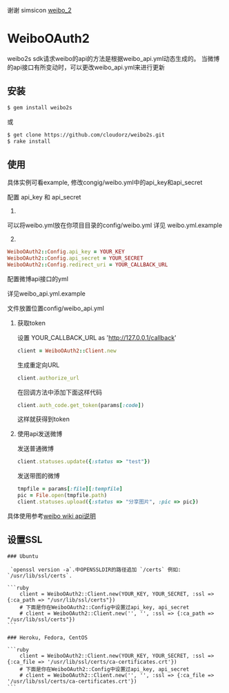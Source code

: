
谢谢 simsicon [weibo_2](https://github.com/simsicon/weibo_2)

# WeiboOAuth2
weibo2s sdk请求weibo的api的方法是根据weibo_api.yml动态生成的。
当微博的api接口有所变动时，可以更改weibo_api.yml来进行更新

## 安装
        
```bash
$ gem install weibo2s
```
或
```bash
$ get clone https://github.com/cloudorz/weibo2s.git
$ rake install
```

## 使用
具体实例可看example, 修改congig/weibo.yml中的api_key和api_secret

配置 api_key 和 api_secret

1. 

可以将weibo.yml放在你项目目录的config/weibo.yml 
详见 weibo.yml.example

2.
```ruby
WeiboOAuth2::Config.api_key = YOUR_KEY
WeiboOAuth2::Config.api_secret = YOUR_SECRET
WeiboOAuth2::Config.redirect_uri = YOUR_CALLBACK_URL   
```
配置微博api接口的yml

详见weibo_api.yml.example

文件放置位置config/weibo_api.yml

1.  获取token

    设置  YOUR_CALLBACK_URL as 'http://127.0.0.1/callback'

    
    ```ruby
    client = WeiboOAuth2::Client.new  
    ```
    
    生成重定向URL
    
    ```ruby
    client.authorize_url
    ```
    
    在回调方法中添加下面这样代码
    
    ```ruby
    client.auth_code.get_token(params[:code])
    ```
    
    这样就获得到token
    
2.  使用api发送微博
    
    发送普通微博
        
    ```ruby
    client.statuses.update({:status => "test"})
    ```
    
    发送带图的微博
        
    ```ruby
    tmpfile = params[:file][:tempfile]
    pic = File.open(tmpfile.path)
    client.statuses.upload({:status => "分享图片", :pic => pic})
    ```
具体使用参考[weibo wiki api说明](http://open.weibo.com/wiki/API%E6%96%87%E6%A1%A3_V2)
## 设置SSL
    
    ### Ubuntu

     `openssl version -a`.中OPENSSLDIR的路径追加 `/certs` 例如: `/usr/lib/ssl/certs`.

    ```ruby
        client = WeiboOAuth2::Client.new(YOUR_KEY, YOUR_SECRET, :ssl => {:ca_path => "/usr/lib/ssl/certs"})
        # 下面是你在WeiboOAuth2::Config中设置过api_key, api_secret
        # client = WeiboOAuth2::Client.new('', '', :ssl => {:ca_path => "/usr/lib/ssl/certs"})
    ```

    ### Heroku, Fedora, CentOS

    ```ruby
        client = WeiboOAuth2::Client.new(YOUR_KEY, YOUR_SECRET, :ssl => {:ca_file => '/usr/lib/ssl/certs/ca-certificates.crt'})
        # 下面是你在WeiboOAuth2::Config中设置过api_key, api_secret
        # client = WeiboOAuth2::Client.new('', '', :ssl => {:ca_file => '/usr/lib/ssl/certs/ca-certificates.crt'})
    ```
